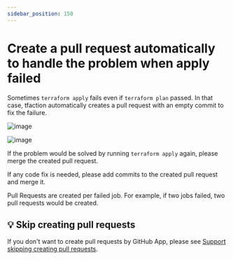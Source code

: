 ```yaml
---
sidebar_position: 150
---
```


# Create a pull request automatically to handle the problem when apply failed

Sometimes `terraform apply` fails even if `terraform plan` passed.
In that case, tfaction automatically creates a pull request with an empty commit to fix the failure.

![image](https://user-images.githubusercontent.com/13323303/151699230-1c109a57-47d1-4c3b-9c3a-4dfec786a043.png)

![image](https://user-images.githubusercontent.com/13323303/151699142-6d19cd51-eac5-4f69-bfe5-7920df69edc6.png)

If the problem would be solved by running `terraform apply` again,
please merge the created pull request.

If any code fix is needed, please add commits to the created pull request and merge it.

Pull Requests are created per failed job.
For example, if two jobs failed, two pull requests would be created.

## :bulb: Skip creating pull requests

If you don't want to create pull requests by GitHub App, please see [Support skipping creating pull requests](skip-creating-pr.md).

